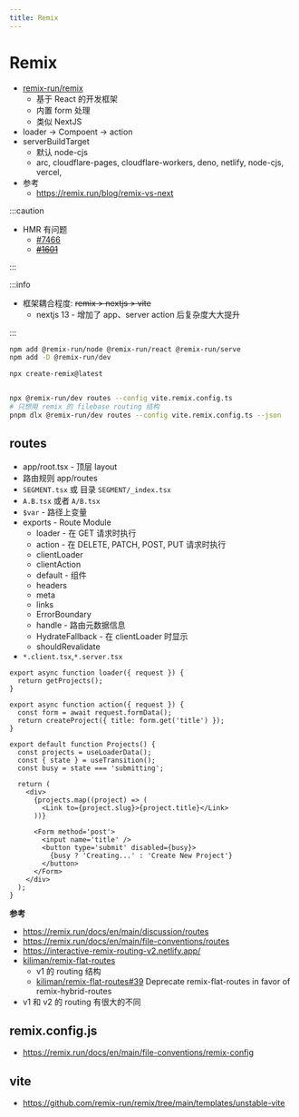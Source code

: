 ```yaml
---
title: Remix
---
```


# Remix

- [remix-run/remix](https://github.com/remix-run/remix)
  - 基于 React 的开发框架
  - 内置 form 处理
  - 类似 NextJS
- loader -> Compoent -> action
- serverBuildTarget
  - 默认 node-cjs
  - arc, cloudflare-pages, cloudflare-workers, deno, netlify, node-cjs, vercel,
- 参考
  - https://remix.run/blog/remix-vs-next

:::caution

- HMR 有问题
  - [#7466](https://github.com/remix-run/remix/issues/7466)
  - ~~[#1601](https://github.com/remix-run/remix/issues/1601)~~

:::

:::info

- 框架耦合程度: ~~remix > nextjs > vite~~
  - nextjs 13 - 增加了 app、server action 后复杂度大大提升

:::

```bash
npm add @remix-run/node @remix-run/react @remix-run/serve
npm add -D @remix-run/dev

npx create-remix@latest


npx @remix-run/dev routes --config vite.remix.config.ts
# 只想用 remix 的 filebase routing 结构
pnpm dlx @remix-run/dev routes --config vite.remix.config.ts --json
```

## routes

- app/root.tsx - 顶层 layout
- 路由规则 app/routes
- `SEGMENT.tsx` 或 目录 `SEGMENT/_index.tsx`
- `A.B.tsx` 或者 `A/B.tsx`
- `$var` - 路径上变量
- exports - Route Module
  - loader - 在 GET 请求时执行
  - action - 在 DELETE, PATCH, POST, PUT 请求时执行
  - clientLoader
  - clientAction
  - default - 组件
  - headers
  - meta
  - links
  - ErrorBoundary
  - handle - 路由元数据信息
  - HydrateFallback - 在 clientLoader 时显示
  - shouldRevalidate
- `*.client.tsx`,`*.server.tsx`

```tsx
export async function loader({ request }) {
  return getProjects();
}

export async function action({ request }) {
  const form = await request.formData();
  return createProject({ title: form.get('title') });
}

export default function Projects() {
  const projects = useLoaderData();
  const { state } = useTransition();
  const busy = state === 'submitting';

  return (
    <div>
      {projects.map((project) => (
        <Link to={project.slug}>{project.title}</Link>
      ))}

      <Form method='post'>
        <input name='title' />
        <button type='submit' disabled={busy}>
          {busy ? 'Creating...' : 'Create New Project'}
        </button>
      </Form>
    </div>
  );
}
```

**参考**

- https://remix.run/docs/en/main/discussion/routes
- https://remix.run/docs/en/main/file-conventions/routes
- https://interactive-remix-routing-v2.netlify.app/
- [kiliman/remix-flat-routes](https://github.com/kiliman/remix-flat-routes)
  - v1 的 routing 结构
  - [kiliman/remix-flat-routes#39](https://github.com/kiliman/remix-flat-routes/discussions/39) Deprecate remix-flat-routes in favor of remix-hybrid-routes
- v1 和 v2 的 routing 有很大的不同

## remix.config.js

- https://remix.run/docs/en/main/file-conventions/remix-config

## vite

- https://github.com/remix-run/remix/tree/main/templates/unstable-vite
